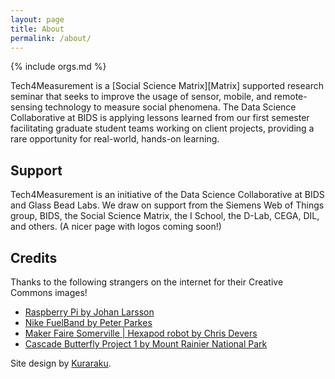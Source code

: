 ```yaml
---
layout: page
title: About
permalink: /about/
---
```

{% include orgs.md %}

Tech4Measurement is a [Social Science Matrix][Matrix] supported research seminar
that seeks to improve the usage of sensor, mobile, and remote-sensing technology
to measure social phenomena. The Data Science Collaborative at BIDS is applying
lessons learned from our first semester facilitating graduate student teams
working on client projects, providing a rare opportunity for real-world,
hands-on learning.

## Support

Tech4Measurement is an initiative of the Data Science Collaborative at BIDS and
Glass Bead Labs. We draw on support from the Siemens Web of Things group, BIDS,
the Social Science Matrix, the I School, the D-Lab, CEGA, DIL, and others. (A
nicer page with logos coming soon!)

## Credits

Thanks to the following strangers on the internet for their Creative Commons images!

 - [Raspberry Pi by Johan Larsson](https://flic.kr/p/cTyh9s)
 - [Nike FuelBand by Peter Parkes](https://flic.kr/p/dKhekh)
 - [Maker Faire Somerville \| Hexapod robot by Chris Devers](https://flic.kr/p/djwTt5)
 - [Cascade Butterfly Project 1 by Mount Rainier National Park](https://flic.kr/p/cKK9mQ)

Site design by [Kuraraku](http://design.kuraraku.com).
